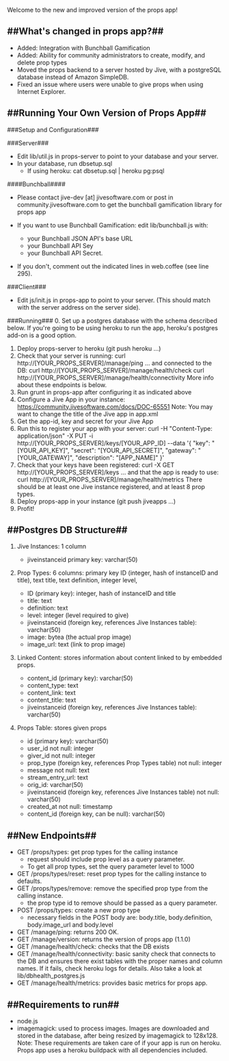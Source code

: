 Welcome to the new and improved version of the props app!

##What's changed in props app?##
--------------------------------
- Added: Integration with Bunchball Gamification
- Added: Ability for community administrators to create, modify, and delete prop types
- Moved the props backend to a server hosted by Jive, with a postgreSQL database instead of Amazon SimpleDB.
- Fixed an issue where users were unable to give props when using Internet Explorer.

##Running Your Own Version of Props App##
-----------------------------------------

###Setup and Configuration###

###Server###
- Edit lib/util.js in props-server to point to your database and your server.
- In your database, run dbsetup.sql
    - If using heroku: cat dbsetup.sql | heroku pg:psql

####Bunchball####
- Please contact jive-dev [at] jivesoftware.com or post in community.jivesoftware.com to get the bunchball gamification library for props app
- If you want to use Bunchball Gamification: edit lib/bunchball.js with:
    - your Bunchball JSON API's base URL
    - your Bunchball API Sey
    - your Bunchball API Secret.

- If you don't, comment out the indicated lines in web.coffee (see line 295).

###Client###
- Edit js/init.js in props-app to point to your server. (This should match with the server address on the server side).

###Running###
0.  Set up a postgres database with the schema described below. If you're going to be using heroku to run the app, heroku's postgres add-on is a good option.
1.  Deploy props-server to heroku (git push heroku ...)
2.  Check that your server is running:
    curl http://[YOUR_PROPS_SERVER]/manage/ping
    ... and connected to the DB:
    curl http://[YOUR_PROPS_SERVER]/manage/health/check
    curl http://[YOUR_PROPS_SERVER]/manage/health/connectivity
    More info about these endpoints is below.
3.  Run grunt in props-app after configuring it as indicated above
4.  Configure a Jive App in your instance: https://community.jivesoftware.com/docs/DOC-65551
    Note: You may want to change the title of the Jive app in app.xml
5.  Get the app-id, key and secret for your Jive App
6.  Run this to register your app with your server:
    curl -H "Content-Type: application/json" -X PUT -i http://[YOUR_PROPS_SERVER]/keys/[YOUR_APP_ID] --data '{ "key": "[YOUR_API_KEY]", "secret": "[YOUR_API_SECRET]", "gateway": "[YOUR_GATEWAY]", "description": "[APP_NAME]" }'
7.  Check that your keys have been registered:
    curl -X GET http://[YOUR_PROPS_SERVER]/keys
    ... and that the app is ready to use:
    curl http://[YOUR_PROPS_SERVER]/manage/health/metrics
        There should be at least one Jive instance registered, and at least 8 prop types.
8.  Deploy props-app in your instance (git push jiveapps ...)
9.  Profit!

##Postgres DB Structure##
-------------------------

1.  Jive Instances: 1 column
    - jiveinstanceid primary key:  varchar(50)

2.  Prop Types: 6 columns: primary key ID (integer, hash of instanceID and title), text title, text definition, integer level,
    - ID (primary key): integer, hash of instanceID and title
    - title: text
    - definition: text
    - level: integer (level required to give)
    - jiveinstanceid (foreign key, references Jive Instances table): varchar(50)
    - image: bytea (the actual prop image)
    - image_url: text (link to prop image)

3.  Linked Content: stores information about content linked to by embedded props.
    - content_id (primary key):	varchar(50)
    - content_type:	text
    - content_link:	text
    - content_title: text
    - jiveinstanceid (foreign key, references Jive Instances table): varchar(50)

4.  Props Table: stores given props
    - id (primary key):	varchar(50)
    - user_id not null:	integer
    - giver_id not null:	integer
    - prop_type (foreign key, references Prop Types table) not null:	integer
    - message not null:	text
    - stream_entry_url:	text
    - orig_id:	varchar(50)
    - jiveinstanceid (foreign key, references Jive Instances table) not null: varchar(50)
    - created_at not null:	timestamp
    - content_id (foreign key, can be null): varchar(50)

##New Endpoints##
-----------------
- GET /props/types: get prop types for the calling instance
    - request should include prop level as a query parameter.
    - To get all prop types, set the query parameter level to 1000
- GET /props/types/reset: reset prop types for the calling instance to defaults.
- GET /props/types/remove: remove the specified prop type from the calling instance.
    - the prop type id to remove should be passed as a query parameter.
- POST /props/types: create a new prop type
    - necessary fields in the POST body are: body.title, body.definition, body.image_url and body.level
- GET /manage/ping: returns 200 OK.
- GET /manage/version: returns the version of props app (1.1.0)
- GET /manage/health/check: checks that the DB exists
- GET /manage/health/connectivity: basic sanity check that connects to the DB and ensures there exist tables with the proper names and column names. If it fails, check heroku logs for details. Also take a look at lib/dbhealth_postgres.js
- GET /manage/health/metrics: provides basic metrics for props app.

##Requirements to run##
-----------------------
- node.js
- imagemagick: used to process images. Images are downloaded and stored in the database, after being resized by imagemagick to 128x128.
Note: These requirements are taken care of if your app is run on heroku. Props app uses a heroku buildpack with all dependencies included.